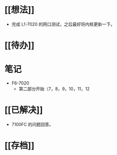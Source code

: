 # [[想法]]
- 完成 L1-7020 的网口测试，之后最好将内核更新一下。
# [[待办]]

# 笔记
- F6-7020
	- 第二部分开始（7，8，9，10，11，12
# [[已解决]]
- 7100FC 的问题回答。
# [[存档]]
